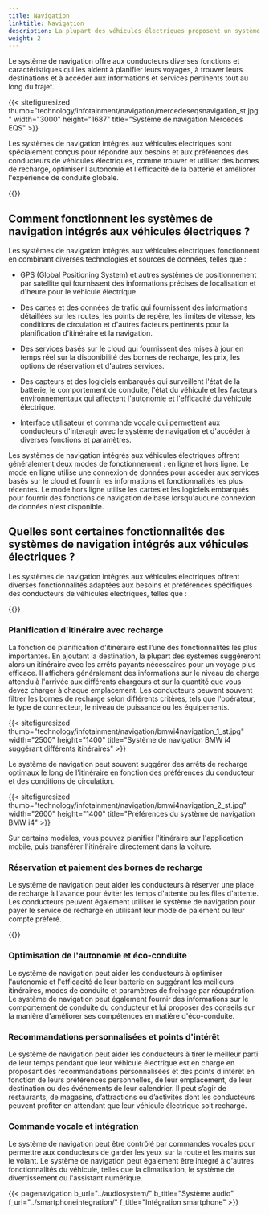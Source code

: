 ```yaml
---
title: Navigation
linktitle: Navigation
description: La plupart des véhicules électriques proposent un système de navigation dans le cadre de leur système d'infodivertissement.
weight: 2
---
```

<!-- markdownlint-disable MD033 -->

Le système de navigation offre aux conducteurs diverses fonctions et caractéristiques qui les aident à planifier leurs voyages, à trouver leurs destinations et à accéder aux informations et services pertinents tout au long du trajet.

{{< sitefiguresized thumb="technology/infotainment/navigation/mercedeseqsnavigation_st.jpg" width="3000" height="1687" title="Système de navigation Mercedes EQS" >}}

Les systèmes de navigation intégrés aux véhicules électriques sont spécialement conçus pour répondre aux besoins et aux préférences des conducteurs de véhicules électriques, comme trouver et utiliser des bornes de recharge, optimiser l'autonomie et l'efficacité de la batterie et améliorer l'expérience de conduite globale.

{{<evkxdisplayaddarticle />}}

## Comment fonctionnent les systèmes de navigation intégrés aux véhicules électriques ?

Les systèmes de navigation intégrés aux véhicules électriques fonctionnent en combinant diverses technologies et sources de données, telles que :

- GPS (Global Positioning System) et autres systèmes de positionnement par satellite qui fournissent des informations précises de localisation et d'heure pour le véhicule électrique.

- Des cartes et des données de trafic qui fournissent des informations détaillées sur les routes, les points de repère, les limites de vitesse, les conditions de circulation et d'autres facteurs pertinents pour la planification d'itinéraire et la navigation.

- Des services basés sur le cloud qui fournissent des mises à jour en temps réel sur la disponibilité des bornes de recharge, les prix, les options de réservation et d'autres services.

- Des capteurs et des logiciels embarqués qui surveillent l'état de la batterie, le comportement de conduite, l'état du véhicule et les facteurs environnementaux qui affectent l'autonomie et l'efficacité du véhicule électrique.

- Interface utilisateur et commande vocale qui permettent aux conducteurs d'interagir avec le système de navigation et d'accéder à diverses fonctions et paramètres.

Les systèmes de navigation intégrés aux véhicules électriques offrent généralement deux modes de fonctionnement : en ligne et hors ligne. Le mode en ligne utilise une connexion de données pour accéder aux services basés sur le cloud et fournir les informations et fonctionnalités les plus récentes. Le mode hors ligne utilise les cartes et les logiciels embarqués pour fournir des fonctions de navigation de base lorsqu'aucune connexion de données n'est disponible.

## Quelles sont certaines fonctionnalités des systèmes de navigation intégrés aux véhicules électriques ?

Les systèmes de navigation intégrés aux véhicules électriques offrent diverses fonctionnalités adaptées aux besoins et préférences spécifiques des conducteurs de véhicules électriques, telles que :

{{<evkxdisplayaddarticle />}}

### Planification d'itinéraire avec recharge

La fonction de planification d’itinéraire est l’une des fonctionnalités les plus importantes. En ajoutant la destination, la plupart des systèmes suggéreront alors un itinéraire avec les arrêts payants nécessaires pour un voyage plus efficace.
Il affichera généralement des informations sur le niveau de charge attendu à l'arrivée aux différents chargeurs et sur la quantité que vous devez charger à chaque emplacement. Les conducteurs peuvent souvent filtrer les bornes de recharge selon différents critères, tels que l'opérateur, le type de connecteur, le niveau de puissance ou les équipements.

{{< sitefiguresized thumb="technology/infotainment/navigation/bmwi4navigation_1_st.jpg" width="2500" height="1400" title="Système de navigation BMW i4 suggérant différents itinéraires" >}}

Le système de navigation peut souvent suggérer des arrêts de recharge optimaux le long de l'itinéraire en fonction des préférences du conducteur et des conditions de circulation.

{{< sitefiguresized thumb="technology/infotainment/navigation/bmwi4navigation_2_st.jpg" width="2600" height="1400" title="Préférences du système de navigation BMW i4" >}}

Sur certains modèles, vous pouvez planifier l'itinéraire sur l'application mobile, puis transférer l'itinéraire directement dans la voiture.
### Réservation et paiement des bornes de recharge

Le système de navigation peut aider les conducteurs à réserver une place de recharge à l'avance pour éviter les temps d'attente ou les files d'attente. Les conducteurs peuvent également utiliser le système de navigation pour payer le service de recharge en utilisant leur mode de paiement ou leur compte préféré.

{{<evkxdisplayaddarticle />}}

### Optimisation de l'autonomie et éco-conduite

Le système de navigation peut aider les conducteurs à optimiser l'autonomie et l'efficacité de leur batterie en suggérant les meilleurs itinéraires, modes de conduite et paramètres de freinage par récupération. Le système de navigation peut également fournir des informations sur le comportement de conduite du conducteur et lui proposer des conseils sur la manière d'améliorer ses compétences en matière d'éco-conduite.

### Recommandations personnalisées et points d'intérêt

Le système de navigation peut aider les conducteurs à tirer le meilleur parti de leur temps pendant que leur véhicule électrique est en charge en proposant des recommandations personnalisées et des points d'intérêt en fonction de leurs préférences personnelles, de leur emplacement, de leur destination ou des événements de leur calendrier. Il peut s’agir de restaurants, de magasins, d’attractions ou d’activités dont les conducteurs peuvent profiter en attendant que leur véhicule électrique soit rechargé.

### Commande vocale et intégration

Le système de navigation peut être contrôlé par commandes vocales pour permettre aux conducteurs de garder les yeux sur la route et les mains sur le volant. Le système de navigation peut également être intégré à d'autres fonctionnalités du véhicule, telles que la climatisation, le système de divertissement ou l'assistant numérique.

{{< pagenavigation b_url="../audiosystem/" b_title="Système audio" f_url="../smartphoneintegration/" f_title="Intégration smartphone" >}}
